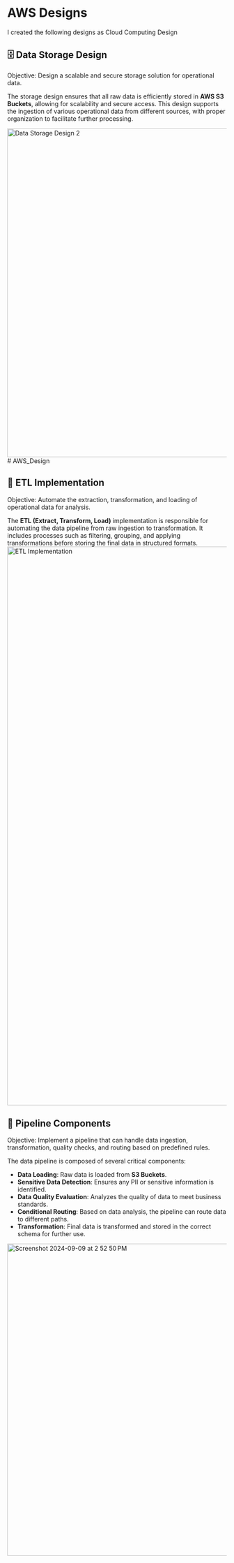 # AWS Designs

I created the following designs as Cloud Computing Design

## 🗄️ Data Storage Design
Objective: Design a scalable and secure storage solution for operational data.

The storage design ensures that all raw data is efficiently stored in **AWS S3 Buckets**, allowing for scalability and secure access. This design supports the ingestion of various operational data from different sources, with proper organization to facilitate further processing.

<img width="753" alt="Data Storage Design 2" src="https://github.com/user-attachments/assets/d1e2ab79-cf1a-4761-8c2b-9638849f174b"># AWS_Design

## 🔧 ETL Implementation
Objective: Automate the extraction, transformation, and loading of operational data for analysis.

The **ETL (Extract, Transform, Load)** implementation is responsible for automating the data pipeline from raw ingestion to transformation. It includes processes such as filtering, grouping, and applying transformations before storing the final data in structured formats.
<img width="1280" alt="ETL Implementation" src="https://github.com/user-attachments/assets/edd5f39f-4817-4dd6-af28-eec7a59715ba">


## 🔄 Pipeline Components
Objective: Implement a pipeline that can handle data ingestion, transformation, quality checks, and routing based on predefined rules.

The data pipeline is composed of several critical components:
- **Data Loading**: Raw data is loaded from **S3 Buckets**.
- **Sensitive Data Detection**: Ensures any PII or sensitive information is identified.
- **Data Quality Evaluation**: Analyzes the quality of data to meet business standards.
- **Conditional Routing**: Based on data analysis, the pipeline can route data to different paths.
- **Transformation**: Final data is transformed and stored in the correct schema for further use.

<img width="715" alt="Screenshot 2024-09-09 at 2 52 50 PM" src="https://github.com/user-attachments/assets/153a788f-86f4-454e-a29c-ed66a8db9c2d">



